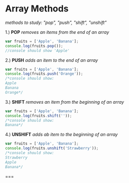 # Array Methods

_methods to study: "pop", "push", "shift", "unshift"_

1.) **POP** _removes an items from the end of an array_  

```JAVASCRIPT
var fruits = ['Apple', 'Banana'];
console.log(fruits.pop());
//console should show 'Apple'
```
2.) **PUSH** _adds an item to the end of an array_

```JAVASCRIPT
var fruits = ['Apple', 'Banana'];
console.log(fruits.push('Orange'));
/*console should show:
Apple
Banana
Orange*/
```

3.) **SHIFT** _removes an item from the beginning of an array_

```JAVASCRIPT
var fruits = ['Apple', 'Banana'];
console.log(fruits.shift(''));
/*console should show:
Banana*/
```

4.) **UNSHIFT** _adds ab item to the beginning of an array_

```JAVASCRIPT
var fruits = ['Apple', 'Banana'];
console.log(fruits.unshift('Strawberry'));
/*console should show:
Strawberry
Apple
Banana*/
```
===
